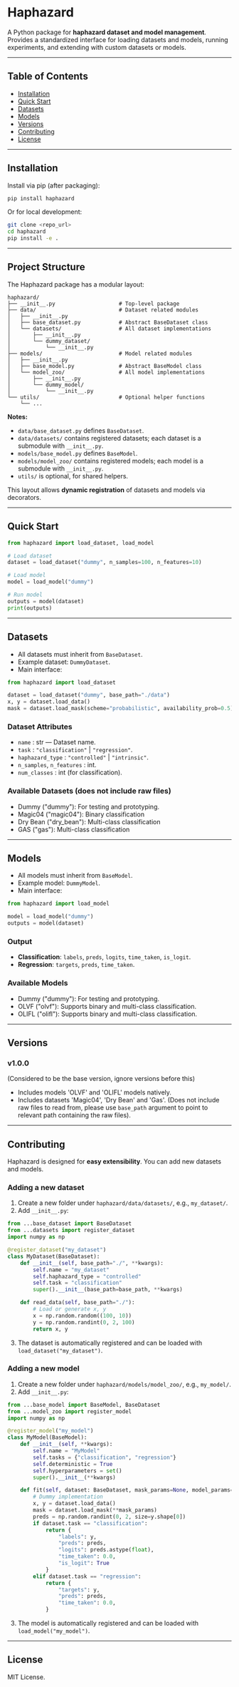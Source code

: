 # Haphazard

A Python package for **haphazard dataset and model management**.  
Provides a standardized interface for loading datasets and models, running experiments, and extending with custom datasets or models.

---

## Table of Contents

- [Installation](#installation)
- [Quick Start](#quick-start)
- [Datasets](#datasets)
- [Models](#models)
- [Versions](#versions)
- [Contributing](#contributing)
- [License](#license)

---

## Installation

Install via pip (after packaging):

```bash
pip install haphazard
````

Or for local development:

```bash
git clone <repo_url>
cd haphazard
pip install -e .
```

---

## Project Structure

The Haphazard package has a modular layout:

```
haphazard/
├── __init__.py                    # Top-level package
├── data/                          # Dataset related modules
│   ├── __init__.py
│   ├── base_dataset.py            # Abstract BaseDataset class
│   └── datasets/                  # All dataset implementations
│       ├── __init__.py
│       └── dummy_dataset/
│           └── __init__.py
├── models/                        # Model related modules
│   ├── __init__.py
│   ├── base_model.py              # Abstract BaseModel class
│   └── model_zoo/                 # All model implementations
│       ├── __init__.py
│       └── dummy_model/
│           └── __init__.py
└── utils/                         # Optional helper functions
    └── ...
```

**Notes:**

* `data/base_dataset.py` defines `BaseDataset`.
* `data/datasets/` contains registered datasets; each dataset is a submodule with `__init__.py`.
* `models/base_model.py` defines `BaseModel`.
* `models/model_zoo/` contains registered models; each model is a submodule with `__init__.py`.
* `utils/` is optional, for shared helpers.

This layout allows **dynamic registration** of datasets and models via decorators.

---


## Quick Start

```python
from haphazard import load_dataset, load_model

# Load dataset
dataset = load_dataset("dummy", n_samples=100, n_features=10)

# Load model
model = load_model("dummy")

# Run model
outputs = model(dataset)
print(outputs)
```

---

## Datasets

* All datasets must inherit from `BaseDataset`.
* Example dataset: `DummyDataset`.
* Main interface:

```python
from haphazard import load_dataset

dataset = load_dataset("dummy", base_path="./data")
x, y = dataset.load_data()
mask = dataset.load_mask(scheme="probabilistic", availability_prob=0.5)
```

### Dataset Attributes

* `name` : str — Dataset name.
* `task` : `"classification"` | `"regression"`.
* `haphazard_type` : `"controlled"` | `"intrinsic"`.
* `n_samples`, `n_features` : int.
* `num_classes` : int (for classification).

### Available Datasets (does not include raw files)

* Dummy ("dummy"): For testing and prototyping.
* Magic04 ("magic04"): Binary classification
* Dry Bean ("dry_bean"): Multi-class classification
* GAS ("gas"): Multi-class classification

---

## Models

* All models must inherit from `BaseModel`.
* Example model: `DummyModel`.
* Main interface:

```python
from haphazard import load_model

model = load_model("dummy")
outputs = model(dataset)
```

### Output

* **Classification**: `labels`, `preds`, `logits`, `time_taken`, `is_logit`.
* **Regression**: `targets`, `preds`, `time_taken`.

### Available Models
* Dummy ("dummy"): For testing and prototyping.
* OLVF ("olvf"): Supports binary and multi-class classification.
* OLIFL ("olifl"): Supports binary and multi-class classification.

---
## Versions

### v1.0.0

(Considered to be the base version, ignore versions before this)

- Includes models 'OLVF' and 'OLIFL' models natively.
- Includes datasets 'Magic04', 'Dry Bean' and 'Gas'. (Does not include raw files to read from, please use `base_path` argument to point to relevant  path containing the raw files).

---

## Contributing

Haphazard is designed for **easy extensibility**. You can add new datasets and models.

### Adding a new dataset

1. Create a new folder under `haphazard/data/datasets/`, e.g., `my_dataset/`.
2. Add `__init__.py`:

```python
from ...base_dataset import BaseDataset
from ...datasets import register_dataset
import numpy as np

@register_dataset("my_dataset")
class MyDataset(BaseDataset):
    def __init__(self, base_path="./", **kwargs):
        self.name = "my_dataset"
        self.haphazard_type = "controlled"
        self.task = "classification"
        super().__init__(base_path=base_path, **kwargs)

    def read_data(self, base_path="./"):
        # Load or generate x, y
        x = np.random.random((100, 10))
        y = np.random.randint(0, 2, 100)
        return x, y
```

3. The dataset is automatically registered and can be loaded with `load_dataset("my_dataset")`.

### Adding a new model

1. Create a new folder under `haphazard/models/model_zoo/`, e.g., `my_model/`.
2. Add `__init__.py`:

```python
from ...base_model import BaseModel, BaseDataset
from ...model_zoo import register_model
import numpy as np

@register_model("my_model")
class MyModel(BaseModel):
    def __init__(self, **kwargs):
        self.name = "MyModel"
        self.tasks = {"classification", "regression"}
        self.deterministic = True
        self.hyperparameters = set()
        super().__init__(**kwargs)

    def fit(self, dataset: BaseDataset, mask_params=None, model_params=None, seed=42):
        # Dummy implementation
        x, y = dataset.load_data()
        mask = dataset.load_mask(**mask_params)
        preds = np.random.randint(0, 2, size=y.shape[0])
        if dataset.task == "classification":
            return {
                "labels": y,
                "preds": preds,
                "logits": preds.astype(float),
                "time_taken": 0.0,
                "is_logit": True
            }
        elif dataset.task == "regression":
            return {
                "targets": y,
                "preds": preds,
                "time_taken": 0.0,
            }
```

3. The model is automatically registered and can be loaded with `load_model("my_model")`.

---

## License

MIT License.
